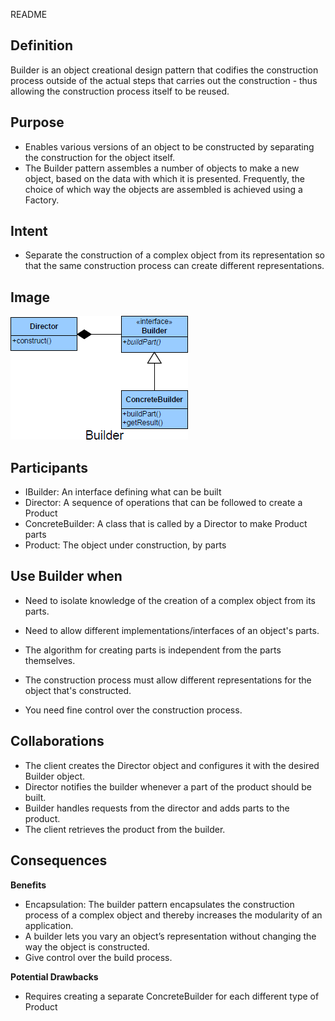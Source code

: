 README

## Definition ##

Builder is an object creational design pattern that codifies the construction process outside of the actual steps that carries out the construction - thus allowing the construction process itself to be reused.

## Purpose ##

+ Enables various versions of an object to be constructed by separating the construction for the object itself.
+ The Builder pattern assembles a number of objects to make a new object,
based on the data with which it is presented. Frequently, the choice of which
way the objects are assembled is achieved using a Factory.

## Intent ##

*	Separate the construction of a complex object from its representation so that the same construction process can create different representations.

## Image ##

![alt text](./Images/Builder-1.md.png "Builder")

## Participants ##

+ IBuilder: An interface defining what can be built
+ Director: A sequence of operations that can be followed to create a Product
+ ConcreteBuilder: A class that is called by a Director to make Product parts
+ Product: The object under construction, by parts

## Use Builder when ##

+ Need to isolate knowledge of the creation of a complex object from its
parts.
+ Need to allow different implementations/interfaces of an object's parts.

+ The algorithm for creating parts is independent from the parts themselves.
+ The construction process must allow different representations for the object that's constructed.
+ You need fine control over the construction process.

## Collaborations ##

+ The client creates the Director object and configures it with the desired Builder object.
+ Director notifies the builder whenever a part of the product should be built.
+ Builder handles requests from the director and adds parts to the product.
+ The client retrieves the product from the builder.

## Consequences ##

**Benefits**

+ Encapsulation: The builder pattern encapsulates the construction process of a complex object and thereby increases the modularity of an application.
+ A builder lets you vary an object’s representation without changing the way the object is constructed.
+ Give control over the build process.

**Potential Drawbacks**

+ Requires creating a separate ConcreteBuilder for each different type of Product

